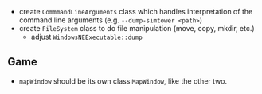 - create `CommmandLineArguments` class which handles interpretation of the command line arguments (e.g. `--dump-simtower <path>`)
- create `FileSystem` class to do file manipulation (move, copy, mkdir, etc.)
	- adjust `WindowsNEExecutable::dump`

Game
----

- `mapWindow` should be its own class `MapWindow`, like the other two.